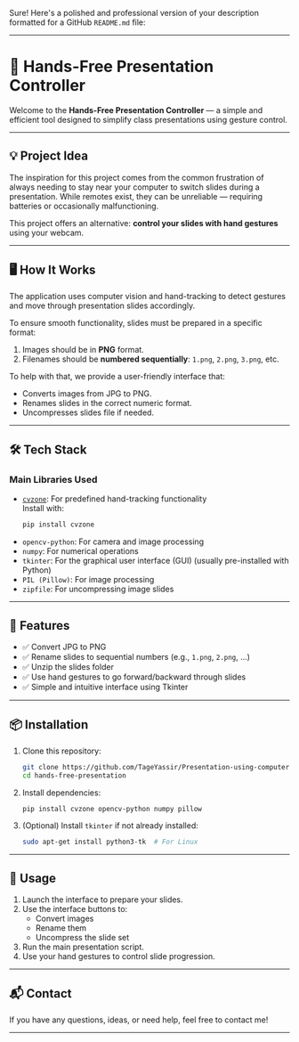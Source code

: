 Sure! Here's a polished and professional version of your description formatted for a GitHub `README.md` file:

---

# 🎯 Hands-Free Presentation Controller

Welcome to the **Hands-Free Presentation Controller** — a simple and efficient tool designed to simplify class presentations using gesture control.

---

## 💡 Project Idea

The inspiration for this project comes from the common frustration of always needing to stay near your computer to switch slides during a presentation. While remotes exist, they can be unreliable — requiring batteries or occasionally malfunctioning.

This project offers an alternative: **control your slides with hand gestures** using your webcam.

---

## 🖥️ How It Works

The application uses computer vision and hand-tracking to detect gestures and move through presentation slides accordingly.

To ensure smooth functionality, slides must be prepared in a specific format:
1. Images should be in **PNG** format.
2. Filenames should be **numbered sequentially**: `1.png`, `2.png`, `3.png`, etc.

To help with that, we provide a user-friendly interface that:
- Converts images from JPG to PNG.
- Renames slides in the correct numeric format.
- Uncompresses slides file if needed.

---

## 🛠️ Tech Stack

### Main Libraries Used
- [`cvzone`](https://pypi.org/project/cvzone/): For predefined hand-tracking functionality  
  Install with:  
  ```bash
  pip install cvzone
  ```
- `opencv-python`: For camera and image processing
- `numpy`: For numerical operations
- `tkinter`: For the graphical user interface (GUI) (usually pre-installed with Python)
- `PIL (Pillow)`: For image processing
- `zipfile`: For uncompressing image slides

---

## 🧰 Features

- ✅ Convert JPG to PNG
- ✅ Rename slides to sequential numbers (e.g., `1.png`, `2.png`, ...)
- ✅ Unzip the slides folder
- ✅ Use hand gestures to go forward/backward through slides
- ✅ Simple and intuitive interface using Tkinter

---

## 📦 Installation

1. Clone this repository:
   ```bash
   git clone https://github.com/TageYassir/Presentation-using-computer-vision.git
   cd hands-free-presentation
   ```

2. Install dependencies:
   ```bash
   pip install cvzone opencv-python numpy pillow
   ```

3. (Optional) Install `tkinter` if not already installed:
   ```bash
   sudo apt-get install python3-tk  # For Linux
   ```

---

## 🚀 Usage

1. Launch the interface to prepare your slides.
2. Use the interface buttons to:
   - Convert images
   - Rename them
   - Uncompress the slide set
3. Run the main presentation script.
4. Use your hand gestures to control slide progression.

---

## 📬 Contact

If you have any questions, ideas, or need help, feel free to contact me!

---
